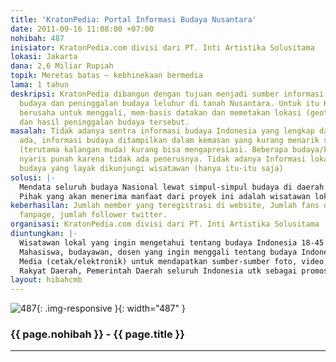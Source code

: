 ```yaml
---
title: 'KratonPedia: Portal Informasi Budaya Nusantara'
date: 2011-09-16 11:08:00 +07:00
nohibah: 487
inisiator: KratonPedia.com divisi dari PT. Inti Artistika Solusitama
lokasi: Jakarta
dana: 2,6 Miliar Rupiah
topik: Meretas batas – kebhinekaan bermedia
lama: 1 tahun
deskripsi: KratonPedia dibangun dengan tujuan menjadi sumber informasi budaya, hasil
  budaya dan peninggalan budaya leluhur di tanah Nusantara. Untuk itu KratonPedia
  berusaha untuk menggali, mem-basis datakan dan memetakan lokasi (geotag) budaya
  dan hasil peninggalan budaya tersebut.
masalah: Tidak adanya sentra informasi budaya Indonesia yang lengkap dan komprehensif.  Jikapun
  ada, informasi budaya ditampilkan dalam kemasan yang kurang menarik sehingga pemirsa
  (terutama kalangan muda) kurang bisa mengapresiasi. Beberapa budaya/kegiatan budaya
  nyaris punah karena tidak ada penerusnya. Tidak adanya Informasi lokasi, tempat2
  budaya yang layak dikunjungi wisatawan (hanya itu-itu saja)
solusi: |-
  Mendata seluruh budaya Nasional lewat simpul-simpul budaya di daerah yaitu Kraton-Kraton yang ada di Nusantara, memberikan kemasan yang menarik, bersifat sosial sehingga kalangan muda mudah mengapresiasinya, dan terus menerus mengkomunikasikan kekayaan budaya nusantara lewat media elektronik Portal Informasi Budaya.  Dalam setiap informasi foto, video dan artikel, selalu memberikan informasi lokasi (geotag) sehingga wisatawana.
  Pihak yang akan menerima manfaat dari proyek ini adalah wisatawan lokal,  wisatawan asing,  mahasiswa, budayawan, dosen yang ingin menggali tentang budaya Indonesia, dan  media (cetak/elektronik) untuk mendapatkan sumber-sumber foto, video untuk digunakan dalam materi pembahasan yang terkait dengan budaya Indonesia, serta  rakyat daerah, pemerintah daerah seluruh Indonesia utk sebagai promosi wisata daerah.
keberhasilan: Jumlah member yang teregistrasi di website, Jumlah fans di facebook
  fanpage, jumlah follower twitter.
organisasi: KratonPedia.com divisi dari PT. Inti Artistika Solusitama
diuntungkan: |-
  Wisatawan lokal yang ingin mengetahui tentang budaya Indonesia 18-45 tahun L/P, di Indonesia Wisatawan asing baik untuk keperluan leisure atau studi yang berminat mengetahui keberagaman budaya Indonesia
  Mahasiswa, budayawan, dosen yang ingin menggali tentang budaya Indonesia
  Media (cetak/elektronik) untuk mendapatkan sumber-sumber foto, video untuk digunakan dalam materi pembahasan yang terkait dengan budaya Indonesia.
  Rakyat Daerah, Pemerintah Daerah seluruh Indonesia utk sebagai promosi wisata daerah.
layout: hibahcmb
---
```


![487](/static/img/hibahcmb/487.png){: .img-responsive }{: width="487" }

### {{ page.nohibah }} - {{ page.title }}

---
